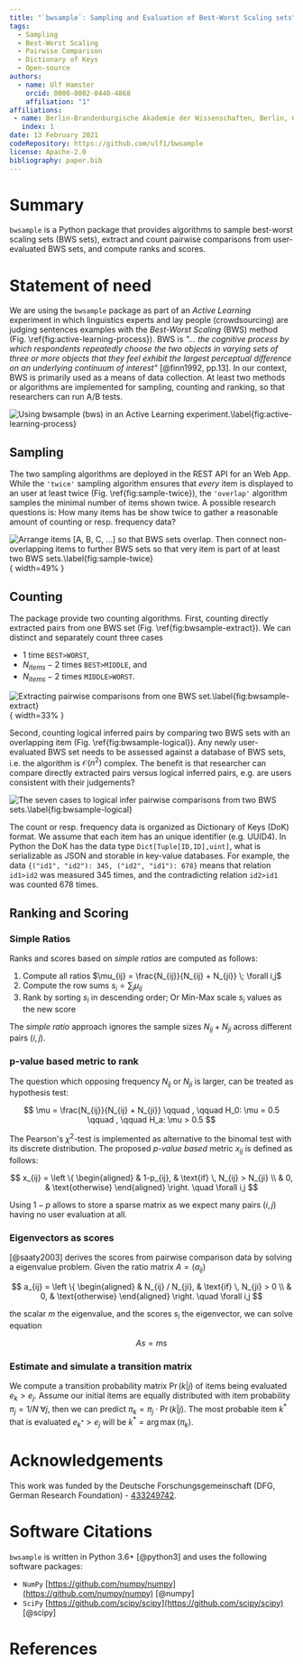 ```yaml
---
title: "`bwsample`: Sampling and Evaluation of Best-Worst Scaling sets"
tags:
  - Sampling
  - Best-Worst Scaling
  - Pairwise Comparison
  - Dictionary of Keys
  - Open-source
authors:
  - name: Ulf Hamster
    orcid: 0000-0002-0440-4868
    affiliation: "1"
affiliations:
 - name: Berlin-Brandenburgische Akademie der Wissenschaften, Berlin, Germany
   index: 1
date: 13 February 2021
codeRepository: https://github.com/ulf1/bwsample
license: Apache-2.0
bibliography: paper.bib
---
```



# Summary
`bwsample` is a Python package that provides algorithms to sample best-worst scaling sets (BWS sets), extract and count pairwise comparisons from user-evaluated BWS sets, and compute ranks and scores.

# Statement of need
We are using the `bwsample` package as part of an *Active Learning* experiment in which linguistics experts and lay people (crowdsourcing) are judging sentences examples with the *Best-Worst Scaling* (BWS) method (Fig. \ref{fig:active-learning-process}).
BWS is *"... the cognitive process by which respondents repeatedly choose the two objects in varying sets of three or more objects that they feel exhibit the largest perceptual difference on an underlying continuum of interest"* [@finn1992, pp.13].
In our context, BWS is primarily used as a means of data collection.
At least two methods or algorithms are implemented for sampling, counting and ranking, so that researchers can run A/B tests.

![Using `bwsample` (`bws`) in an Active Learning experiment.\label{fig:active-learning-process}](https://raw.githubusercontent.com/ulf1/bwsample/master/docs/bwsample-process.png)


## Sampling
The two sampling algorithms are deployed in the REST API for an Web App. 
While the `'twice'` sampling algorithm ensures that *every* item is displayed to an user at least twice (Fig. \ref{fig:sample-twice}), the `'overlap'` algorithm samples the minimal number of items shown twice.
A possible research questions is: How many items has be show twice to gather a reasonable amount of counting or resp. frequency data?

![Arrange items $[A, B, C, ...]$ so that BWS sets overlap. Then connect non-overlapping items to further BWS sets so that very item is part of at least two BWS sets.\label{fig:sample-twice}](https://raw.githubusercontent.com/ulf1/bwsample/master/docs/bwsample-twice.png){ width=49% }



## Counting
The package provide two counting algorithms. First, counting directly extracted pairs from one BWS set (Fig. \ref{fig:bwsample-extract}). We can distinct and separately count three cases

- 1 time `BEST>WORST`,
- $N_{items} - 2$ times `BEST>MIDDLE`, and
- $N_{items} - 2$ times `MIDDLE>WORST`.

![Extracting pairwise comparisons from one BWS set.\label{fig:bwsample-extract}](https://raw.githubusercontent.com/ulf1/bwsample/master/docs/bwsample-extract.png){ width=33% }

Second, counting logical inferred pairs by comparing two BWS sets with an overlapping item (Fig. \ref{fig:bwsample-logical}). 
Any newly user-evaluated BWS set needs to be assessed against a database of BWS sets, i.e. the algorithm is $\mathcal{O}(n^2)$ complex.
The benefit is that researcher can compare directly extracted pairs versus logical inferred pairs, e.g. are users consistent with their judgements? 

![The seven cases to logical infer pairwise comparisons from two BWS sets.\label{fig:bwsample-logical}](https://raw.githubusercontent.com/ulf1/bwsample/master/docs/bwsample-logical.png)

The count or resp. frequency data is organized as Dictionary of Keys (DoK) format.
We assume that each item has an unique identifier (e.g. UUID4).
In Python the DoK has the data type `Dict[Tuple[ID,ID],uint]`, 
what is serializable as JSON and storable in key-value databases.
For example, the data `{("id1", "id2"): 345, ("id2", "id1"): 678}` means that relation `id1>id2` was measured 345 times, and the contradicting relation `id2>id1` was counted 678 times.

## Ranking and Scoring

### Simple Ratios
Ranks and scores based on *simple ratios* are computed as follows:

1. Compute all ratios $\mu_{ij} = \frac{N_{ij}}{N_{ij} + N_{ji}} \; \forall i,j$
2. Compute the row sums $s_i = \sum_j \mu_{ij}$
3. Rank by sorting $s_i$ in descending order; Or Min-Max scale $s_i$ values as the new score

The *simple ratio* approach ignores the sample sizes $N_{ij} + N_{ji}$
across different pairs $(i,j)$.

### p-value based metric to rank
The question which opposing frequency $N_{ij}$ or $N_{ji}$ is larger,
can be treated as hypothesis test:

$$
\mu = \frac{N_{ij}}{N_{ij} + N_{ji}}
\qquad , \qquad
H_0: \mu = 0.5
\qquad , \qquad
H_a: \mu > 0.5
$$

The Pearson's $\chi^2$-test is implemented as alternative to the binomal test with its discrete distribution.
The proposed *p-value based* metric $x_{ij}$ is defined as follows:

$$
x_{ij} = 
\left \{
\begin{aligned}
& 1-p_{ij}, & \text{if} \, N_{ij} > N_{ji} \\
& 0, & \text{otherwise}
\end{aligned} 
\right.
\quad
\forall i,j
$$

Using $1-p$ allows to store a sparse matrix as we expect many pairs $(i,j)$ having no user evaluation at all.


### Eigenvectors as scores
[@saaty2003] derives the scores from pairwise comparison data by solving a eigenvalue problem.
Given the ratio matrix $A=(a_{ij})$

$$
a_{ij} = 
\left \{
\begin{aligned}
& N_{ij} / N_{ji}, & \text{if} \, N_{ji} > 0 \\
& 0, & \text{otherwise}
\end{aligned} 
\right.
\quad
\forall i,j
$$

the scalar $m$ the eigenvalue, and
the scores $s_i$ the eigenvector, 
we can solve equation

$$
A s = m s
$$


### Estimate and simulate a transition matrix
We compute a transition probability matrix $\Pr(k|j)$ of items being evaluated $e_k > e_j$.
Assume our initial items are equally distributed with item probability $\pi_j = 1/N \; \forall j$,
then we can predict $\pi_k = \pi_j \cdot \Pr(k|j)$.
The most probable item $k^*$ that is evaluated $e_{k^*} > e_j$ will be $k^* = \arg\max(\pi_k)$.


# Acknowledgements
This work was funded by the Deutsche Forschungsgemeinschaft (DFG, German Research Foundation) - [433249742](https://gepris.dfg.de/gepris/projekt/433249742).

# Software Citations
`bwsample` is written in Python 3.6+ [@python3] and uses the following software packages:

- `NumPy` [https://github.com/numpy/numpy](https://github.com/numpy/numpy) [@numpy]
- `SciPy` [https://github.com/scipy/scipy](https://github.com/scipy/scipy) [@scipy]

# References
